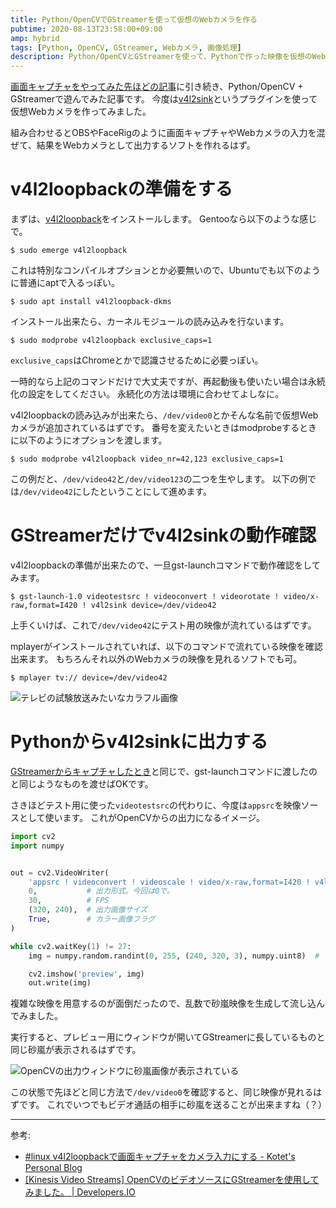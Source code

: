 ```yaml
---
title: Python/OpenCVでGStreamerを使って仮想のWebカメラを作る
pubtime: 2020-08-13T23:58:00+09:00
amp: hybrid
tags: [Python, OpenCV, GStreamer, Webカメラ, 画像処理]
description: Python/OpenCVとGStreamerを使って、Pythonで作った映像を仮想のWebカメラ映像として出力してみました。これでOBSやFaceRigのようなソフトを作れるはずです、たぶん。
---
```


[画面キャプチャをやってみた先ほどの記事](/blog/2020/08/python-opencv-screen-capture)に引き続き、Python/OpenCV + GStreamerで遊んでみた記事です。
今度は[v4l2sink](https://gstreamer.freedesktop.org/documentation/video4linux2/v4l2sink.html)というプラグインを使って仮想Webカメラを作ってみました。

組み合わせるとOBSやFaceRigのように画面キャプチャやWebカメラの入力を混ぜて、結果をWebカメラとして出力するソフトを作れるはず。


# v4l2loopbackの準備をする

まずは、[v4l2loopback](https://github.com/umlaeute/v4l2loopback)をインストールします。
Gentooなら以下のような感じで。

``` shell
$ sudo emerge v4l2loopback
```

これは特別なコンパイルオプションとか必要無いので、Ubuntuでも以下のように普通にaptで入るっぽい。

``` shell
$ sudo apt install v4l2loopback-dkms
```

インストール出来たら、カーネルモジュールの読み込みを行ないます。

``` shell
$ sudo modprobe v4l2loopback exclusive_caps=1
```

`exclusive_caps`はChromeとかで認識させるために必要っぽい。

一時的なら上記のコマンドだけで大丈夫ですが、再起動後も使いたい場合は永続化の設定をしてください。
永続化の方法は環境に合わせてよしなに。

v4l2loopbackの読み込みが出来たら、`/dev/video0`とかそんな名前で仮想Webカメラが追加されているはずです。
番号を変えたいときはmodprobeするときに以下のようにオプションを渡します。

``` shell
$ sudo modprobe v4l2loopback video_nr=42,123 exclusive_caps=1
```

この例だと、`/dev/video42`と`/dev/video123`の二つを生やします。
以下の例では`/dev/video42`にしたということにして進めます。


# GStreamerだけでv4l2sinkの動作確認

v4l2loopbackの準備が出来たので、一旦gst-launchコマンドで動作確認をしてみます。

``` shell
$ gst-launch-1.0 videotestsrc ! videoconvert ! videorotate ! video/x-raw,format=I420 ! v4l2sink device=/dev/video42
```

上手くいけば、これで`/dev/video42`にテスト用の映像が流れているはずです。

mplayerがインストールされていれば、以下のコマンドで流れている映像を確認出来ます。
もちろんそれ以外のWebカメラの映像を見れるソフトでも可。

``` shell
$ mplayer tv:// device=/dev/video42
```

![テレビの試験放送みたいなカラフル画像](/blog/2020/08/gstreamer-videotestsrc.jpg "640x480")


# Pythonからv4l2sinkに出力する

[GStreamerからキャプチャしたとき](/blog/2020/08/python-opencv-screen-capture)と同じで、gst-launchコマンドに渡したのと同じようなものを渡せばOKです。

さきほどテスト用に使った`videotestsrc`の代わりに、今度は`appsrc`を映像ソースとして使います。
これがOpenCVからの出力になるイメージ。

``` python
import cv2
import numpy


out = cv2.VideoWriter(
    'appsrc ! videoconvert ! videoscale ! video/x-raw,format=I420 ! v4l2sink device=/dev/video42',
    0,           # 出力形式。今回は0で。
    30,          # FPS
    (320, 240),  # 出力画像サイズ
    True,        # カラー画像フラグ
)

while cv2.waitKey(1) != 27:
    img = numpy.random.randint(0, 255, (240, 320, 3), numpy.uint8)  # いわゆる砂嵐画像を生成

    cv2.imshow('preview', img)
    out.write(img)
```

複雑な映像を用意するのが面倒だったので、乱数で砂嵐映像を生成して流し込んでみました。

実行すると、プレビュー用にウィンドウが開いてGStreamerに長しているものと同じ砂嵐が表示されるはずです。

![OpenCVの出力ウィンドウに砂嵐画像が表示されている](/blog/2020/08/python-opencv-v4l2-preview.jpg "500x287")

この状態で先ほどと同じ方法で`/dev/video0`を確認すると、同じ映像が見れるはずです。
これでいつでもビデオ通話の相手に砂嵐を送ることが出来ますね（？）

---

参考:
- [#linux v4l2loopbackで画面キャプチャをカメラ入力にする - Kotet's Personal Blog](https://blog.kotet.jp/2020/04/v4l2loopback/)
- [[Kinesis Video Streams] OpenCVのビデオソースにGStreamerを使用してみました。 | Developers.IO](https://dev.classmethod.jp/articles/gstreamer-opencv/)
